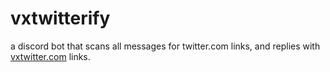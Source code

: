 # vxtwitterify

a discord bot that scans all messages for twitter.com links, and replies with [vxtwitter.com] links.

[vxtwitter.com]: https://github.com/dylanpdx/BetterTwitFix
